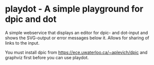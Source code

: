 # playdot - A simple playground for dpic and dot

A simple webservice that displays an editor for dpic- and dot-input and shows
the SVG-output or error messages below it.  Allows for sharing of links to the
input.

You must install dpic from https://ece.uwaterloo.ca/~aplevich/dpic and graphviz
first before you can use playdot.
